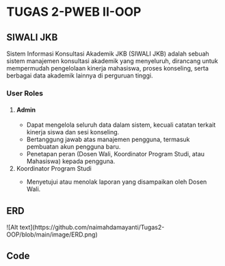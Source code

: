 <h1>TUGAS 2-PWEB II-OOP</h1>
<h2>SIWALI JKB</h2>
<p>Sistem Informasi Konsultasi Akademik JKB (SIWALI JKB) adalah sebuah sistem manajemen konsultasi akademik yang menyeluruh, dirancang untuk mempermudah pengelolaan kinerja mahasiswa, proses konseling, serta berbagai data akademik lainnya di perguruan tinggi.</p>
<h3>User Roles</h3>
<ol>
  <li><h4>Admin</h4></li>
  <ul>
    <li>Dapat mengelola seluruh data dalam sistem, kecuali catatan terkait kinerja siswa dan sesi konseling.</li>
    <li>Bertanggung jawab atas manajemen pengguna, termasuk pembuatan akun pengguna baru.</li>
    <li>Penetapan peran (Dosen Wali, Koordinator Program Studi, atau Mahasiswa) kepada pengguna.</li>
  </ul>

  <li>Koordinator Program Studi</li>
  <ul>
    <li>Menyetujui atau menolak laporan yang disampaikan oleh Dosen Wali.</li>
  </ul>
</ol>

<h2>ERD</h2>
![Alt text](https://github.com/naimahdamayanti/Tugas2-OOP/blob/main/image/ERD.png)
<h2>Code</h2>
